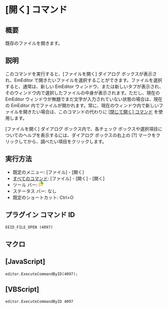 # \[開く\] コマンド

## 概要

既存のファイルを開きます。

## 説明

このコマンドを実行すると、\[ファイルを開く\] ダイアログ ボックスが表示され、EmEditor
で開きたいファイルを選択することができます。ファイルを選択すると、通常は、新しい EmEditor
ウィンドウ、または新しいタブが表示され、そのウィンドウ内で選択したファイルの中身が表示されます。ただし、現在の EmEditor
ウィンドウが無題でまだ文字が入力されていない状態の場合は、現在の EmEditor
内でファイルが開かれます。常に、現在のウィンドウ内で新しいファイルを開きたい場合は、このコマンドの代わりに
[\[閉じて開く\] コマンド](file_close_open) を使用します。

\[ファイルを開く\] ダイアログ ボックス内で、各チェック ボックスや選択項目についてのヘルプを表示するには、ダイアログ ボックスの右上の \[?\]
マークをクリックしてから、調べたい項目をクリックします。

## 実行方法

- 既定のメニュー: \[ファイル\] \- \[開く\]
- [すべてのコマンド](../../glossary/allcommands): \[ファイル\] \- \[開く\] \- \[開く\]
- ツール バー: ![](../../images/fileopen.gif)
- ステータス バー: なし
- 既定のショートカット: Ctrl+O

## プラグイン コマンド ID

```
EEID_FILE_OPEN (4097)
```

## マクロ

## \[JavaScript\]

```
editor.ExecuteCommandByID(4097);
```

## \[VBScript\]

```
editor.ExecuteCommandByID 4097
```
